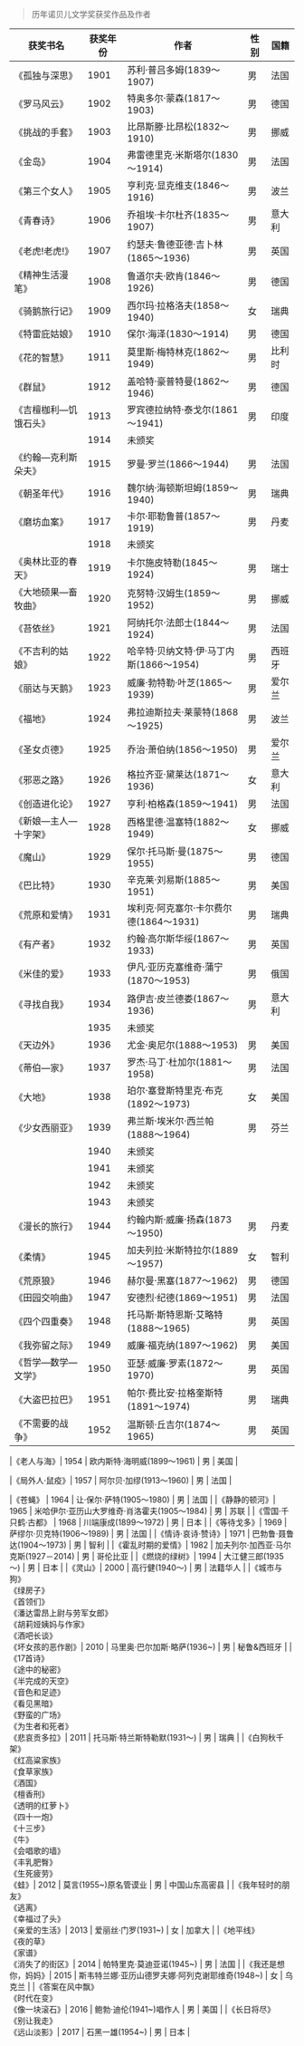 
> 历年诺贝儿文学奖获奖作品及作者

|  获奖书名  |  获奖年份 | 作者 | 性别 | 国籍 |
|--------|---------|------|-----|------|
|《孤独与深思》| 1901 | 苏利·普吕多姆(1839～1907) | 男 | 法国 |
|《罗马风云》| 1902 | 特奥多尔·蒙森(1817～1903) | 男 | 德国 |
|《挑战的手套》| 1903 | 比昂斯滕·比昂松(1832～1910) | 男 | 挪威 |
|《金岛》| 1904 |弗雷德里克·米斯塔尔(1830～1914) | 男 | 法国 |
|《第三个女人》| 1905 | 亨利克·显克维支(1846～1916) | 男 | 波兰 |
|《青春诗》| 1906 | 乔祖埃·卡尔杜齐(1835～1907) | 男 | 意大利 |
|《老虎!老虎!》| 1907 | 约瑟夫·鲁德亚德·吉卜林(1865～1936) | 男 | 英国 |
|《精神生活漫笔》| 1908 | 鲁道尔夫·欧肯(1846～1926) | 男 | 德国 |
|《骑鹅旅行记》| 1909 | 西尔玛·拉格洛夫(1858～1940) | 女 | 瑞典 |
|《特雷庇姑娘》| 1910 | 保尔·海泽(1830～1914) | 男 | 德国 |
|《花的智慧》| 1911 | 莫里斯·梅特林克(1862～1949) | 男 | 比利时 |
|《群鼠》| 1912 | 盖哈特·豪普特曼(1862～1946) | 男 | 德国 |
|《吉檀枷利—饥饿石头》| 1913 | 罗宾德拉纳特·泰戈尔(1861～1941) | 男 | 印度 |
| | 1914 | 未颁奖 |  |  |
|《约翰—克利斯朵夫》| 1915 | 罗曼·罗兰(1866～1944) | 男 | 法国 |
|《朝圣年代》| 1916 | 魏尔纳·海顿斯坦姆(1859～1940) | 男 | 瑞典 |
|《磨坊血案》| 1917 | 卡尔·耶勒鲁普(1857～1919) | 男 | 丹麦 |
| | 1918 | 未颁奖 |  | 
|《奥林比亚的春天》| 1919 | 卡尔施皮特勒(1845～1924) | 男 | 瑞士 |
|《大地硕果—畜牧曲》| 1920 | 克努特·汉姆生(1859～1952) | 男 | 挪威 |
|《苔依丝》| 1921 | 阿纳托尔·法郎士(1844～1924) | 男 | 法国 |
|《不吉利的姑娘》| 1922 | 哈辛特·贝纳文特·伊·马丁内斯(1866～1954) | 男 | 西班牙 |
|《丽达与天鹅》| 1923 | 威廉·勃特勒·叶芝(1865～1939) | 男 | 爱尔兰 |
|《福地》| 1924 | 弗拉迪斯拉夫·莱蒙特(1868～1925) | 男 | 波兰 |
|《圣女贞德》| 1925 | 乔治·萧伯纳(1856～1950) | 男 | 爱尔兰 |
|《邪恶之路》| 1926 | 格拉齐亚·黛莱达(1871～1936) | 女 | 意大利 |
|《创造进化论》| 1927 | 亨利·柏格森(1859～1941) | 男 | 法国 |
|《新娘—主人—十字架》| 1928 | 西格里德·温塞特(1882～1949) | 女 | 挪威 |
|《魔山》| 1929 | 保尔·托马斯·曼(1875～1955) | 男 | 德国 |
|《巴比特》| 1930 | 辛克莱·刘易斯(1885～1951) | 男 | 美国 |
|《荒原和爱情》| 1931 | 埃利克·阿克塞尔·卡尔费尔德(1864～1931) | 男 | 瑞典 |
|《有产者》| 1932 | 约翰·高尔斯华绥(1867～1933) | 男 | 英国 |
|《米佳的爱》| 1933 | 伊凡·亚历克塞维奇·蒲宁(1870～1953) | 男 | 俄国 |
|《寻找自我》| 1934 | 路伊吉·皮兰德娄(1867～1936) | 男 | 意大利 |
| | 1935 | 未颁奖 |  | 
|《天边外》| 1936 | 尤金·奥尼尔(1888～1953) | 男 | 美国 |
|《蒂伯—家》| 1937 | 罗杰·马丁·杜加尔(1881～1958) | 男 | 法国 |
|《大地》 | 1938 | 珀尔·塞登斯特里克·布克(1892～1973) | 女 | 美国 |
|《少女西丽亚》 | 1939 | 弗兰斯·埃米尔·西兰帕(1888～1964) | 男 | 芬兰 |
| | 1940 | 未颁奖 |  | 
| | 1941 | 未颁奖 |  | 
| | 1942 | 未颁奖 |  | 
| | 1943 | 未颁奖 |  | 
|《漫长的旅行》| 1944 | 约翰内斯·威廉·扬森(1873～1950) | 男 | 丹麦 |
|《柔情》| 1945 | 加夫列拉·米斯特拉尔(1889～1957) | 女 | 智利 |
|《荒原狼》| 1946 | 赫尔曼·黑塞(1877～1962) | 男 | 德国 |
|《田园交响曲》| 1947 | 安德烈·纪德(1869～1951) | 男 | 法国 |
|《四个四重奏》| 1948 | 托马斯·斯特恩斯·艾略特(1888～1965) | 男 | 英国 |
|《我弥留之际》 | 1949 | 威廉·福克纳(1897～1962) | 男 | 美国 |
|《哲学—数学—文学》| 1950 | 亚瑟·威廉·罗素(1872～1970) | 男 | 英国 |
|《大盗巴拉巴》| 1951 | 帕尔·费比安·拉格奎斯特(1891～1974) | 男 | 瑞典 |
|《不需要的战争》 | 1952 | 温斯顿·丘吉尔(1874～1965) | 男 | 英国 |

|《老人与海》| 1954 | 欧内斯特·海明威(1899～1961) | 男 | 美国 |



|《局外人·鼠疫》| 1957 | 阿尔贝·加缪(1913～1960) | 男 | 法国 |






|《苍蝇》 | 1964 | 让·保尔·萨特(1905～1980) | 男 | 法国 |
|《静静的顿河》| 1965 | 米哈伊尔·亚历山大罗维奇·肖洛霍夫(1905～1984) | 男 | 苏联 |
|《雪国·千只鹤·古都》 | 1968 | 川端康成(1899～1972) | 男 | 日本 |
|《等待戈多》| 1969 | 萨缪尔·贝克特(1906～1989) | 男 | 法国 |
|《情诗·哀诗·赞诗》| 1971 | 巴勃鲁·聂鲁达(1904～1973) | 男 | 智利 |
|《霍乱时期的爱情》| 1982 | 加夫列尔·加西亚·马尔克斯(1927－2014) | 男 | 哥伦比亚 |
|《燃烧的绿树》| 1994 | 大江健三郎(1935～) | 男 | 日本 |
|《灵山》| 2000 | 高行健(1940～) | 男 | 法籍华人 |
|《城市与狗》<br/>《绿房子》<br/>《首领们》<br/>《潘达雷昂上尉与劳军女郎》<br/>《胡莉娅姨妈与作家》<br/>《酒吧长谈》<br/>《坏女孩的恶作剧》| 2010 | 马里奥·巴尔加斯·略萨(1936~) | 男 | 秘鲁&西班牙 |
|《17首诗》<br/>《途中的秘密》<br/>《半完成的天空》<br/>《音色和足迹》<br/>《看见黑暗》<br/>《野蛮的广场》<br/>《为生者和死者》<br/>《悲哀贡多拉》| 2011 | 托马斯·特兰斯特勒默(1931～) | 男 | 瑞典 |
|《白狗秋千架》<br/>《红高粱家族》<br/>《食草家族》<br/>《酒国》<br/>《檀香刑》<br/>《透明的红萝卜》<br/>《四十一炮》<br/>《十三步》<br/>《牛》<br/>《会唱歌的墙》<br/>《丰乳肥臀》<br/>《生死疲劳》<br/>《蛙》| 2012 | 莫言(1955~)原名管谟业 | 男 | 中国山东高密县 |
|《我年轻时的朋友》<br/>《逃离》<br/>《幸福过了头》<br/>《亲爱的生活》| 2013 | 爱丽丝·门罗(1931~) | 女 | 加拿大 |
|《地平线》<br/>《夜的草》<br/>《家谱》<br/>《消失了的街区》| 2014 | 帕特里克·莫迪亚诺(1945~) | 男 | 法国 |
|《我还是想你，妈妈》| 2015 | 斯韦特兰娜·亚历山德罗夫娜·阿列克谢耶维奇(1948~) | 女 | 乌克兰 |
|《答案在风中飘》<br/>《时代在变》<br/>《像一块滚石》| 2016 | 鲍勃·迪伦(1941~)唱作人 | 男 | 美国 |
|《长日将尽》<br/>《别让我走》<br/>《远山淡影》| 2017 | 石黑一雄(1954~) | 男 | 日本 |
